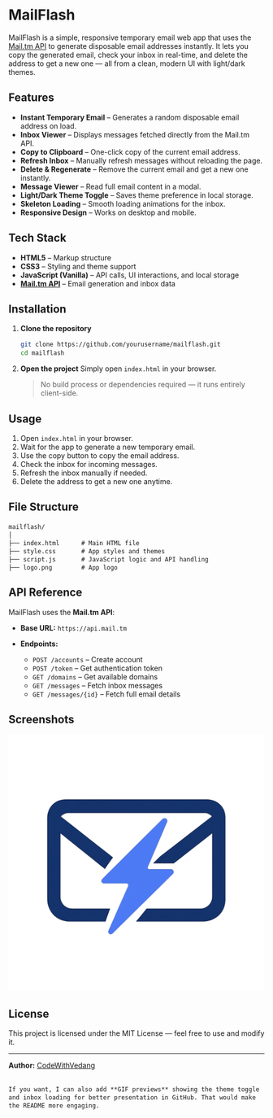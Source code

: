 # MailFlash

MailFlash is a simple, responsive temporary email web app that uses the [Mail.tm API](https://api.mail.tm) to generate disposable email addresses instantly. It lets you copy the generated email, check your inbox in real-time, and delete the address to get a new one — all from a clean, modern UI with light/dark themes.

## Features

- **Instant Temporary Email** – Generates a random disposable email address on load.
- **Inbox Viewer** – Displays messages fetched directly from the Mail.tm API.
- **Copy to Clipboard** – One-click copy of the current email address.
- **Refresh Inbox** – Manually refresh messages without reloading the page.
- **Delete & Regenerate** – Remove the current email and get a new one instantly.
- **Message Viewer** – Read full email content in a modal.
- **Light/Dark Theme Toggle** – Saves theme preference in local storage.
- **Skeleton Loading** – Smooth loading animations for the inbox.
- **Responsive Design** – Works on desktop and mobile.

## Tech Stack

- **HTML5** – Markup structure
- **CSS3** – Styling and theme support
- **JavaScript (Vanilla)** – API calls, UI interactions, and local storage
- **[Mail.tm API](https://docs.mail.tm)** – Email generation and inbox data

## Installation

1. **Clone the repository**
   ```bash
   git clone https://github.com/yourusername/mailflash.git
   cd mailflash
   ```

2. **Open the project**
   Simply open `index.html` in your browser.

   > No build process or dependencies required — it runs entirely client-side.

## Usage

1. Open `index.html` in your browser.
2. Wait for the app to generate a new temporary email.
3. Use the copy button to copy the email address.
4. Check the inbox for incoming messages.
5. Refresh the inbox manually if needed.
6. Delete the address to get a new one anytime.

## File Structure

```
mailflash/
│
├── index.html      # Main HTML file
├── style.css       # App styles and themes
├── script.js       # JavaScript logic and API handling
├── logo.png        # App logo
```

## API Reference

MailFlash uses the **Mail.tm API**:

* **Base URL:** `https://api.mail.tm`
* **Endpoints:**

  * `POST /accounts` – Create account
  * `POST /token` – Get authentication token
  * `GET /domains` – Get available domains
  * `GET /messages` – Fetch inbox messages
  * `GET /messages/{id}` – Fetch full email details

## Screenshots

![MailFlash UI](logo.png)

## License

This project is licensed under the MIT License — feel free to use and modify it.

---

**Author:** [CodeWithVedang](https://github.com/CodeWithVedang)

```

If you want, I can also add **GIF previews** showing the theme toggle and inbox loading for better presentation in GitHub. That would make the README more engaging.
```
